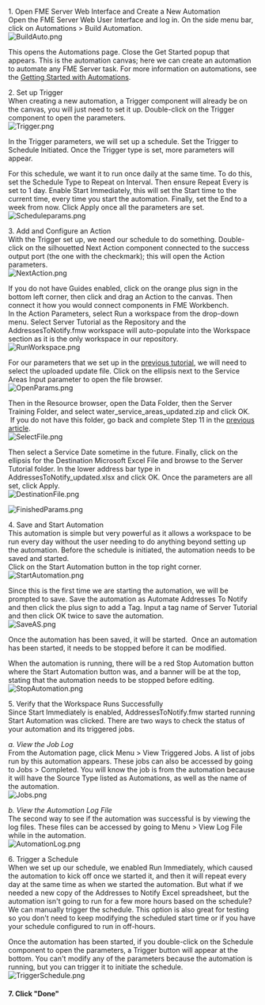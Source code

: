 <head><base target="_blank"> </head>

1\. Open FME Server Web Interface and Create a New Automation\
Open the FME Server Web User Interface and log in. On the side menu bar, click on Automations > Build Automation.\
![BuildAuto.png](https://community.safe.com/servlet/rtaImage?eid=ka14Q000000ogcq&feoid=00N30000006n8wU&refid=0EM4Q00000295hR)

This opens the Automations page. Close the Get Started popup that appears. This is the automation canvas; here we can create an automation to automate any FME Server task. For more information on automations, see the [Getting Started with Automations](https://community.safe.com/s/article/getting-started-with-automations).

2\. Set up Trigger\
When creating a new automation, a Trigger component will already be on the canvas, you will just need to set it up. Double-click on the Trigger component to open the parameters.\
![Trigger.png](https://community.safe.com/servlet/rtaImage?eid=ka14Q000000ogcq&feoid=00N30000006n8wU&refid=0EM4Q00000295hb)

In the Trigger parameters, we will set up a schedule. Set the Trigger to Schedule Initiated. Once the Trigger type is set, more parameters will appear.

For this schedule, we want it to run once daily at the same time. To do this, set the Schedule Type to Repeat on Interval. Then ensure Repeat Every is set to 1 day. Enable Start Immediately, this will set the Start time to the current time, every time you start the automation. Finally, set the End to a week from now. Click Apply once all the parameters are set.\
![Scheduleparams.png](https://community.safe.com/servlet/rtaImage?eid=ka14Q000000ogcq&feoid=00N30000006n8wU&refid=0EM4Q00000295hg)

3\. Add and Configure an Action\
With the Trigger set up, we need our schedule to do something. Double-click on the silhouetted Next Action component connected to the success output port (the one with the checkmark); this will open the Action parameters.\
![NextAction.png](https://community.safe.com/servlet/rtaImage?eid=ka14Q000000ogcq&feoid=00N30000006n8wU&refid=0EM4Q00000295hl)

If you do not have Guides enabled, click on the orange plus sign in the bottom left corner, then click and drag an Action to the canvas. Then connect it how you would connect components in FME Workbench.\
In the Action Parameters, select Run a workspace from the drop-down menu. Select Server Tutorial as the Repository and the AddressesToNotify.fmw workspace will auto-populate into the Workspace section as it is the only workspace in our repository.\
![RunWorkspace.png](https://community.safe.com/servlet/rtaImage?eid=ka14Q000000ogcq&feoid=00N30000006n8wU&refid=0EM4Q00000295hq)

For our parameters that we set up in the [previous tutorial](https://community.safe.com/s/article/Using-Parameters-for-Self-Serve), we will need to select the uploaded update file. Click on the ellipsis next to the Service Areas Input parameter to open the file browser.\
![OpenParams.png](https://community.safe.com/servlet/rtaImage?eid=ka14Q000000ogcq&feoid=00N30000006n8wU&refid=0EM4Q00000295gy)

Then in the Resource browser, open the Data Folder, then the Server Training Folder, and select water_service_areas_updated.zip and click OK.  If you do not have this folder, go back and complete Step 11 in the [previous article](https://community.safe.com/s/article/Using-Parameters-for-Self-Serve).\
![SelectFile.png](https://community.safe.com/servlet/rtaImage?eid=ka14Q000000ogcq&feoid=00N30000006n8wU&refid=0EM4Q00000295i0)

Then select a Service Date sometime in the future. Finally, click on the ellipsis for the Destination Microsoft Excel File and browse to the Server Tutorial folder. In the lower address bar type in AddressesToNotify_updated.xlsx and click OK. Once the parameters are all set, click Apply.\
![DestinationFile.png](https://community.safe.com/servlet/rtaImage?eid=ka14Q000000ogcq&feoid=00N30000006n8wU&refid=0EM4Q00000295h3)

![FinishedParams.png](https://community.safe.com/servlet/rtaImage?eid=ka14Q000000ogcq&feoid=00N30000006n8wU&refid=0EM4Q00000295iF)

4\. Save and Start Automation\
This automation is simple but very powerful as it allows a workspace to be run every day without the user needing to do anything beyond setting up the automation. Before the schedule is initiated, the automation needs to be saved and started.\
Click on the Start Automation button in the top right corner.\
![StartAutomation.png](https://community.safe.com/servlet/rtaImage?eid=ka14Q000000ogcq&feoid=00N30000006n8wU&refid=0EM4Q00000295iK)

Since this is the first time we are starting the automation, we will be prompted to save. Save the automation as Automate Addresses To Notify and then click the plus sign to add a Tag. Input a tag name of Server Tutorial and then click OK twice to save the automation.\
![SaveAS.png](https://community.safe.com/servlet/rtaImage?eid=ka14Q000000ogcq&feoid=00N30000006n8wU&refid=0EM4Q00000295it)

Once the automation has been saved, it will be started.  Once an automation has been started, it needs to be stopped before it can be modified.

When the automation is running, there will be a red Stop Automation button where the Start Automation button was, and a banner will be at the top, stating that the automation needs to be stopped before editing.\
![StopAutomation.png](https://community.safe.com/servlet/rtaImage?eid=ka14Q000000ogcq&feoid=00N30000006n8wU&refid=0EM4Q00000295j3)

5\. Verify that the Workspace Runs Successfully\
Since Start Immediately is enabled, AddressesToNotify.fmw started running Start Automation was clicked. There are two ways to check the status of your automation and its triggered jobs.

*a. View the Job Log*\
From the Automation page, click Menu > View Triggered Jobs. A list of jobs run by this automation appears. These jobs can also be accessed by going to Jobs > Completed. You will know the job is from the automation because it will have the Source Type listed as Automations, as well as the name of the automation.\
![Jobs.png](https://community.safe.com/servlet/rtaImage?eid=ka14Q000000ogcq&feoid=00N30000006n8wU&refid=0EM4Q00000295jI)

*b. View the Automation Log File*\
The second way to see if the automation was successful is by viewing the log files. These files can be accessed by going to Menu > View Log File while in the automation.\
![AutomationLog.png](https://community.safe.com/servlet/rtaImage?eid=ka14Q000000ogcq&feoid=00N30000006n8wU&refid=0EM4Q00000295jN)

6\. Trigger a Schedule\
When we set up our schedule, we enabled Run Immediately, which caused the automation to kick off once we started it, and then it will repeat every day at the same time as when we started the automation. But what if we needed a new copy of the Addresses to Notify Excel spreadsheet, but the automation isn't going to run for a few more hours based on the schedule? We can manually trigger the schedule. This option is also great for testing so you don't need to keep modifying the scheduled start time or if you have your schedule configured to run in off-hours.

Once the automation has been started, if you double-click on the Schedule component to open the parameters, a Trigger button will appear at the bottom. You can't modify any of the parameters because the automation is running, but you can trigger it to initiate the schedule.\
![TriggerSchedule.png](https://community.safe.com/servlet/rtaImage?eid=ka14Q000000ogcq&feoid=00N30000006n8wU&refid=0EM4Q00000295jX)

#### 7. Click "Done"
